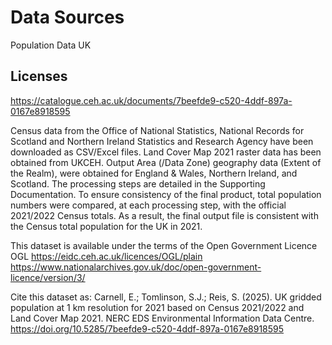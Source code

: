 # Data Sources

Population Data
UK


## Licenses

https://catalogue.ceh.ac.uk/documents/7beefde9-c520-4ddf-897a-0167e8918595

Census data from the Office of National Statistics, National Records for Scotland and Northern Ireland Statistics and Research Agency have been downloaded as CSV/Excel files.
Land Cover Map 2021 raster data has been obtained from UKCEH.
Output Area (/Data Zone) geography data (Extent of the Realm), were obtained for England & Wales, Northern Ireland, and Scotland.
The processing steps are detailed in the Supporting Documentation.
To ensure consistency of the final product, total population numbers were compared, at each processing step, with the official 2021/2022 Census totals. As a result, the final output file is consistent with the Census total population for the UK in 2021.

This dataset is available under the terms of the Open Government Licence OGL
https://eidc.ceh.ac.uk/licences/OGL/plain
https://www.nationalarchives.gov.uk/doc/open-government-licence/version/3/

Cite this dataset as:
Carnell, E.; Tomlinson, S.J.; Reis, S. (2025). UK gridded population at 1 km resolution for 2021 based on Census 2021/2022 and Land Cover Map 2021. NERC EDS Environmental Information Data Centre. https://doi.org/10.5285/7beefde9-c520-4ddf-897a-0167e8918595